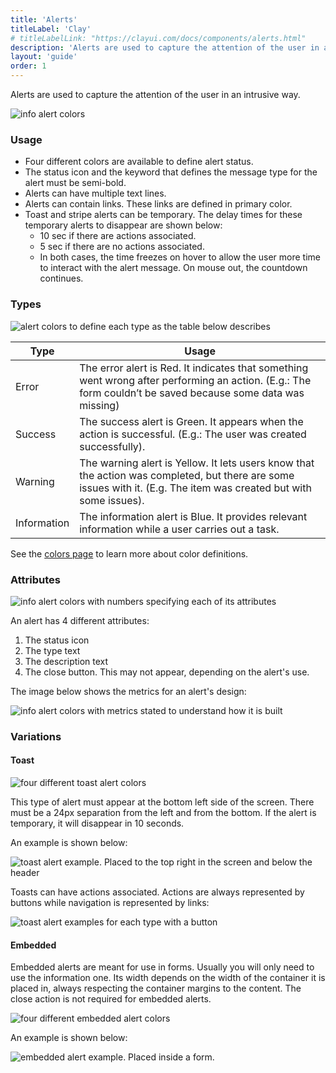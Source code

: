 ```yaml
---
title: 'Alerts'
titleLabel: 'Clay'
# titleLabelLink: "https://clayui.com/docs/components/alerts.html"
description: 'Alerts are used to capture the attention of the user in an intrusive way.'
layout: 'guide'
order: 1
---
```


Alerts are used to capture the attention of the user in an intrusive way.

![info alert colors](/lexicon/images/Alert.jpg)

### Usage

-   Four different colors are available to define alert status.
-   The status icon and the keyword that defines the message type for the alert must be semi-bold.
-   Alerts can have multiple text lines.
-   Alerts can contain links. These links are defined in primary color.
-   Toast and stripe alerts can be temporary. The delay times for these temporary alerts to disappear are shown below:
    -   10 sec if there are actions associated.
    -   5 sec if there are no actions associated.
    -   In both cases, the time freezes on hover to allow the user more time to interact with the alert message. On mouse out, the countdown continues.

### Types

![alert colors to define each type as the table below describes](/lexicon/images/AlertColors.jpg)

| Type        | Usage                                                                                                                                                               |
| ----------- | ------------------------------------------------------------------------------------------------------------------------------------------------------------------- |
| Error       | The error alert is Red. It indicates that something went wrong after performing an action. (E.g.: The form couldn’t be saved because some data was missing)         |
| Success     | The success alert is Green. It appears when the action is successful. (E.g.: The user was created successfully).                                                    |
| Warning     | The warning alert is Yellow. It lets users know that the action was completed, but there are some issues with it. (E.g. The item was created but with some issues). |
| Information | The information alert is Blue. It provides relevant information while a user carries out a task.                                                                    |

See the [colors page](../../designPrinciples/colors) to learn more about color definitions.

### Attributes

![info alert colors with numbers specifying each of its attributes](/lexicon/images/AlertParts.jpg)

An alert has 4 different attributes:

1. The status icon
2. The type text
3. The description text
4. The close button. This may not appear, depending on the alert's use.

The image below shows the metrics for an alert's design:

![info alert colors with metrics stated to understand how it is built](/lexicon/images/AlertMetrics.jpg)

### Variations

#### Toast

![four different toast alert colors](/lexicon/images/AlertToast.jpg)

This type of alert must appear at the bottom left side of the screen. There must be a 24px separation from the left and from the bottom. If the alert is temporary, it will disappear in 10 seconds.

An example is shown below:

![toast alert example. Placed to the top right in the screen and below the header](/lexicon/images/AlertToastExample.jpg)

Toasts can have actions associated. Actions are always represented by buttons while navigation is represented by links:

![toast alert examples for each type with a button](/lexicon/images/AlertToastWithButton.jpg)

#### Embedded

Embedded alerts are meant for use in forms. Usually you will only need to use the information one. Its width depends on the width of the container it is placed in, always respecting the container margins to the content. The close action is not required for embedded alerts.

![four different embedded alert colors](/lexicon/images/AlertEmbedded.jpg)

An example is shown below:

![embedded alert example. Placed inside a form.](/lexicon/images/AlertEmbeddedExample.jpg)
